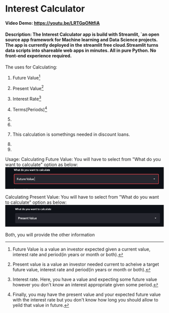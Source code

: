 # Interest Calculator
#### Video Demo:  https://youtu.be/LRTGpONtfiA
#### Description: The Interest Calculator app is build with Streamlit, `an open source app framework for Machine learning and Data Science projects. The app is currently deployed in the streamlit free cloud.Streamlit turns data scripts into shareable web apps in minutes. All in pure Python. No front‑end experience required.
The uses for Calculating:
1. Future Value[^1]
2. Present Value[^2]
3. Interest Rate[^3]
4. Terms(Periods)[^4]

5. [^1]: Future Value is a value an investor expected given a current value, interest rate and period(in years or month  or both).
6. [^2]: Present value is a value an investor needed current to acheive a target future value, interest rate and period(in years or month  or both).
7. This calculation is somethings needed in  discount loans.
7. [^3]: Interest rate. Here, you have a value and expecting some future value however you don't know an interest appropriate given some period.
8. [^4]: Finally, you may have the present value and your expected future value with the interest rate but you don't know how long you should allow to yeild that value in future.


Usage:
Calculating Future Value:
You will have to select from "What do you want to calculate" option as below:
![](images/2.png)


Calculating Present Value:
You will have to select from "What do you want to calculate" option as below:
![](images/1.png)

Both, you will provide the other information
